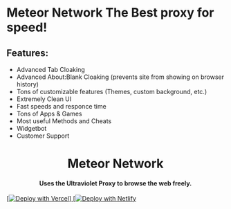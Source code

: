 # Meteor Network  The Best proxy for speed!
## Features:
- Advanced Tab Cloaking
- Advanced About:Blank Cloaking (prevents site from showing on browser history)
- Tons of customizable features (Themes, custom background, etc.)
- Extremely Clean UI
- Fast speeds and responce time
- Tons of Apps & Games
- Most useful Methods and Cheats
- Widgetbot 
- Customer Support
<link rel='icon' type='image/x-icon' href='download (8).png'>

<h1 align="center">Meteor Network</h1>

<h4 align="center">Uses the Ultraviolet Proxy to browse the web freely.</h3>

<p align="center">
<a href="https://discord.gg/3DtgmKusbS">


[![Deploy with Vercel](https://vercel.com/button)]
[![Deploy with Netlify](https://www.netlify.com/img/deploy/button.svg)


